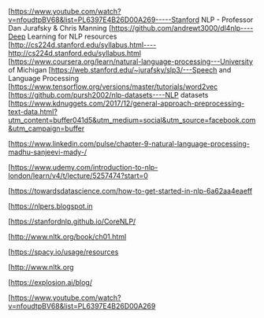 [https://www.youtube.com/watch?v=nfoudtpBV68&list=PL6397E4B26D00A269-----Stanford NLP - Professor Dan Jurafsky & Chris Manning
[https://github.com/andrewt3000/dl4nlp----Deep Learning for NLP resources
[http://cs224d.stanford.edu/syllabus.html----http://cs224d.stanford.edu/syllabus.html
[https://www.coursera.org/learn/natural-language-processing---University of Michigan
[https://web.stanford.edu/~jurafsky/slp3/---Speech and Language Processing
[https://www.tensorflow.org/versions/master/tutorials/word2vec
[https://github.com/pursh2002/nlp-datasets----NLP datasets
[https://www.kdnuggets.com/2017/12/general-approach-preprocessing-text-data.html?utm_content=buffer041d5&utm_medium=social&utm_source=facebook.com&utm_campaign=buffer

[https://www.linkedin.com/pulse/chapter-9-natural-language-processing-madhu-sanjeevi-mady-/

[https://www.udemy.com/introduction-to-nlp-london/learn/v4/t/lecture/5257474?start=0

[https://towardsdatascience.com/how-to-get-started-in-nlp-6a62aa4eaeff

[https://nlpers.blogspot.in

[https://stanfordnlp.github.io/CoreNLP/

[http://www.nltk.org/book/ch01.html

[https://spacy.io/usage/resources

[http://www.nltk.org

[https://explosion.ai/blog/

[https://www.youtube.com/watch?v=nfoudtpBV68&list=PL6397E4B26D00A269


